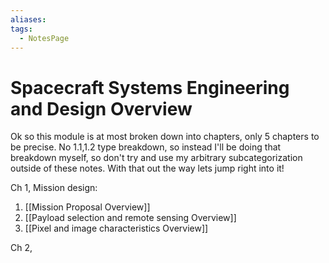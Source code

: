 ```yaml
---
aliases: 
tags:
  - NotesPage
---
```


# Spacecraft Systems Engineering and Design Overview

Ok so this module is at most broken down into chapters, only 5 chapters to be precise. No 1.1,1.2 type breakdown, so instead I'll be doing that breakdown myself, so don't try and use my arbitrary subcategorization outside of these notes. With that out the way lets jump right into it!

Ch 1, Mission design:
1) [[Mission Proposal Overview]]
2) [[Payload selection and remote sensing Overview]]
3) [[Pixel and image characteristics Overview]]

Ch 2, 
